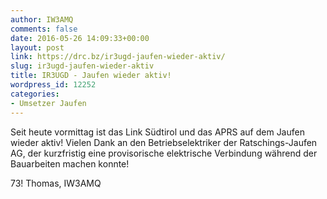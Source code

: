 ```yaml
---
author: IW3AMQ
comments: false
date: 2016-05-26 14:09:33+00:00
layout: post
link: https://drc.bz/ir3ugd-jaufen-wieder-aktiv/
slug: ir3ugd-jaufen-wieder-aktiv
title: IR3UGD - Jaufen wieder aktiv!
wordpress_id: 12252
categories:
- Umsetzer Jaufen
---
```


Seit heute vormittag ist das Link Südtirol und das APRS auf dem Jaufen wieder aktiv! Vielen Dank an den Betriebselektriker der Ratschings-Jaufen AG, der kurzfristig eine provisorische elektrische Verbindung während der Bauarbeiten machen konnte!

73! Thomas, IW3AMQ
